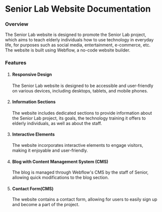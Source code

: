 <h1>Senior Lab Website Documentation</h1>

<h3>Overview</h3>
The Senior Lab website is designed to promote the Senior Lab project, which aims to teach elderly individuals how to use technology in everyday life, for purposes such as social media, entertainment, e-commerce, etc. The website is built using Webflow, a no-code website builder.


<h3>Features</h3>

<ol>
<li>
<h4>Responsive Design<h4> 
</li>
The Senior Lab website is designed to be accessible and user-friendly on various devices, including desktops, tablets, and mobile phones.
  
<li><h4>Information Sections<h4> </li>
The website includes dedicated sections to provide information about the Senior Lab project, its goals, the technology training it offers to elderly individuals, as well as about the staff.

<li><h4>Interactive Elements</h4></li>
The website incorporates interactive elements to engage visitors, making it enjoyable and user-friendly.

<li><h4>Blog with Content Management System (CMS)</h4></li>
The blog is managed through Webflow's CMS by the staff of Senior, allowing quick modifications to the blog section. 

<li><h4>Contact Form(CMS)</h4></li>

The website contains a contact form, allowing for users to easily sign up and become a part of the project.

</ol>
